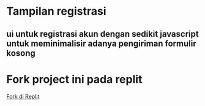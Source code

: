 # Tampilan registrasi

## ui untuk registrasi akun dengan sedikit javascript untuk meminimalisir adanya pengiriman formulir kosong

# Fork project ini pada replit

[Fork di Replit](https://replit.com/@CtPedia/ui-register)
